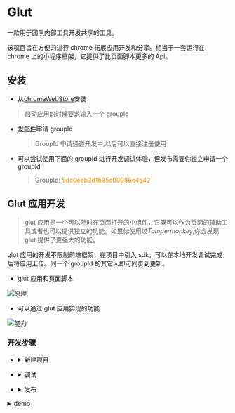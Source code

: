 # Glut

一款用于团队内部工具开发共享的工具。

该项目旨在方便的进行 chrome 拓展应用开发和分享。相当于一套运行在 chrome 上的小程序框架，它提供了比页面脚本更多的 Api。

## 安装

- 从[chromeWebStore](https://chrome.google.com/webstore/detail/glut/baggadcfggenanhadoapjamongmhjpla)安装

> 启动应用的时候要求输入一个 groupId

- [发邮件](mailto:cjwddz@gmail.com?subject=Glut&subject=groupID申请&body=滴滴滴～)申请 groupId

  > GroupId 申请通道开发中,以后可以直接注册使用

  <!-- ![登陆](doc/img/login.png) -->

- 可以尝试使用下面的 groupId 进行开发调试体验，但发布需要你独立申请一个 groupId
  > GroupId: <span style="color: darkorange">5dc0eeb3d1b85c00086c4a42</span>

## Glut 应用开发

> glut 应用是一个可以随时在页面打开的小组件，它既可以作为页面的辅助工具或者也可以提供独立的功能。如果你使用过*Tampermonkey*,你会发现 glut 提供了更强大的功能。

glut 应用的开发不限制前端框架，在项目中引入 sdk，可以在本地开发调试完成后将应用上传。同一个 groupId 的其它人即可同步到更新。

- glut 应用和页面脚本

![原理](doc/img/theory.png)

- 可以通过 glut 应用实现的功能

![能力](doc/img/ability.png)

### 开发步骤

<!-- 新建项目 -->

- <details>
  <summary>新建项目</summary>

  > 配置你的前端项目,并确保最终项目被打包为一个文件。  
  > 或者直接使用 [vue 开发模版](https://github.com/LeeLejia/glut-vue-demo),目前仅提供 vue 模版,你可以稍作配置进行 react 或者 angular 项目开发。 [vue-typescript 开发模版](https://github.com/LeeLejia/glut-vue-demo/tree/typescript-demo)

  - 安装 sdk

    [sdk API 文档](glut-app-sdk/README.md)

    ```bash
    npm install glut-app-sdk
    ```

  - 在项目中引入

    ```javascript
    import sdk from "glut-app-sdk";
    ```

  </details>

<!-- 调试 -->

- <details>
  <summary>调试</summary>

  在面板中选择调试,输入打包后的 js 链接或者文件。  
  在[vue 开发模版](https://github.com/LeeLejia/glut-vue-demo)中，你可以先执行

  ```bash
  npm install
  npm run dev
  ```

  然后调试链接设置：http://localhost:5656/build.js  
  点击调试运行应用

  ![调试](doc/img/debug.png)

  </details>

<!-- 发布 -->

- <details>
  <summary>发布</summary>

  > 调试功能正常之后，选择发布->新建小程序,提供小程序信息和发布密码，点击发布。

  ![发布](doc/img/publish.png)

  > 发布成功后相同 groupId 的成员在下一次打开浏览器时将同步到更新，也可以通过*设置->同步配置*及时获得更新。

  ![应用列表](doc/img/applist.png)

  </details>

<!-- demo -->

<details>

<summary>demo</summary>

[项目仓库](https://github.com/LeeLejia/glut-vue-demo/tree/dev/cross-example)

> 在 npm 向 bing 和百度发起请求

![demo1](doc/img/demo1.png)

- sheetToCode

[项目仓库](https://github.com/LeeLejia/glut-vue-demo/tree/dev/sheetToCode)

> 复制表格生成代码

![demo1](doc/img/demo2.png)

- 多语言自检工具

[项目仓库](https://github.com/LeeLejia/glut-vue-demo/tree/dev/mtlang)

> 基于跨域接口的，文档链接格式检查应用

![demo1](doc/img/demo3.png)

- 微商小工具

> 一个自动转发店铺商品的小应用

![demo1](doc/img/demo4.png)

</details>

